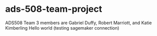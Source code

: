 # ads-508-team-project
ADS508 Team 3 members are Gabriel Duffy, Robert Marriott, and Katie Kimberling
Hello world (testing sagemaker connection)